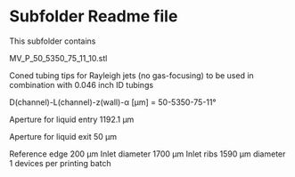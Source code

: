 # Subfolder Readme file
This subfolder contains

MV_P_50_5350_75_11_10.stl

Coned tubing tips for Rayleigh jets (no gas-focusing)
to be used in combination with 0.046 inch ID tubings

D(channel)-L(channel)-z(wall)-α [µm]
= 50-5350-75-11°

Aperture for liquid entry
1192.1 µm

Aperture for liquid exit
50 µm

Reference edge 200 µm
Inlet diameter 1700 µm
Inlet ribs 1590 µm diameter
1 devices per printing batch
